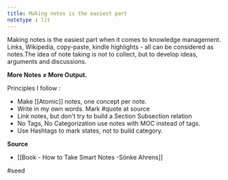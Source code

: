 ```yaml
---
title: Making notes is the easiest part
notetype : lit
---
```


Making notes is the easiest part when it comes to knowledge management. Links, Wikipedia, copy-paste, kindle highlights - all can be considered as notes.The idea of note taking is not to collect, but to develop ideas, arguments and discussions.

**More Notes ≠ More Output.**

Principles I follow : 
- Make [[Atomic]] notes, one concept per note. 
- Write in my own words. Mark #quote at source
- Link notes, but don't try to build a Section Subsection relation 
- No Tags, No Categorization use notes with MOC instead of tags. 
- Use Hashtags to mark states, not to build category. 

**Source**
- [[Book - How to Take Smart Notes -Sönke Ahrens]]

#seed  